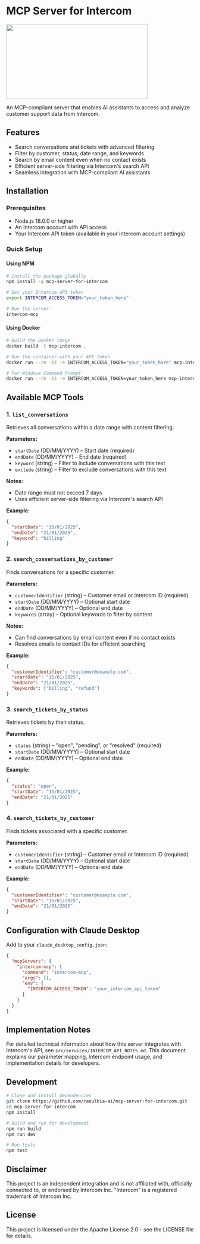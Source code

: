 # MCP Server for Intercom

<a href="https://glama.ai/mcp/servers/@raoulbia-ai/mcp-server-for-intercom">
  <img width="380" height="200" src="https://glama.ai/mcp/servers/@raoulbia-ai/mcp-server-for-intercom/badge" />
</a>

An MCP-compliant server that enables AI assistants to access and analyze customer support data from Intercom.

## Features

- Search conversations and tickets with advanced filtering
- Filter by customer, status, date range, and keywords
- Search by email content even when no contact exists
- Efficient server-side filtering via Intercom's search API
- Seamless integration with MCP-compliant AI assistants

## Installation

### Prerequisites
- Node.js 18.0.0 or higher
- An Intercom account with API access
- Your Intercom API token (available in your Intercom account settings)

### Quick Setup

#### Using NPM
```bash
# Install the package globally
npm install -g mcp-server-for-intercom

# Set your Intercom API token
export INTERCOM_ACCESS_TOKEN="your_token_here"

# Run the server
intercom-mcp
```

#### Using Docker
```bash
# Build the Docker image
docker build -t mcp-intercom .

# Run the container with your API token
docker run --rm -it -e INTERCOM_ACCESS_TOKEN="your_token_here" mcp-intercom

# For Windows Command Prompt
docker run --rm -it -e INTERCOM_ACCESS_TOKEN=your_token_here mcp-intercom
```

## Available MCP Tools

### 1. `list_conversations`
Retrieves all conversations within a date range with content filtering.

**Parameters:**
- `startDate` (DD/MM/YYYY) – Start date (required)
- `endDate` (DD/MM/YYYY) – End date (required)
- `keyword` (string) – Filter to include conversations with this text
- `exclude` (string) – Filter to exclude conversations with this text

**Notes:**
- Date range must not exceed 7 days
- Uses efficient server-side filtering via Intercom's search API

**Example:**
```json
{
  "startDate": "15/01/2025",
  "endDate": "21/01/2025",
  "keyword": "billing"
}
```

### 2. `search_conversations_by_customer`
Finds conversations for a specific customer.

**Parameters:**
- `customerIdentifier` (string) – Customer email or Intercom ID (required)
- `startDate` (DD/MM/YYYY) – Optional start date
- `endDate` (DD/MM/YYYY) – Optional end date
- `keywords` (array) – Optional keywords to filter by content

**Notes:**
- Can find conversations by email content even if no contact exists
- Resolves emails to contact IDs for efficient searching

**Example:**
```json
{
  "customerIdentifier": "customer@example.com",
  "startDate": "15/01/2025",
  "endDate": "21/01/2025",
  "keywords": ["billing", "refund"]
}
```

### 3. `search_tickets_by_status`
Retrieves tickets by their status.

**Parameters:**
- `status` (string) – "open", "pending", or "resolved" (required)
- `startDate` (DD/MM/YYYY) – Optional start date
- `endDate` (DD/MM/YYYY) – Optional end date

**Example:**
```json
{
  "status": "open",
  "startDate": "15/01/2025",
  "endDate": "21/01/2025"
}
```

### 4. `search_tickets_by_customer`
Finds tickets associated with a specific customer.

**Parameters:**
- `customerIdentifier` (string) – Customer email or Intercom ID (required)
- `startDate` (DD/MM/YYYY) – Optional start date
- `endDate` (DD/MM/YYYY) – Optional end date

**Example:**
```json
{
  "customerIdentifier": "customer@example.com",
  "startDate": "15/01/2025",
  "endDate": "21/01/2025"
}
```

## Configuration with Claude Desktop

Add to your `claude_desktop_config.json`:

```json
{
  "mcpServers": {
    "intercom-mcp": {
      "command": "intercom-mcp",
      "args": [],
      "env": {
        "INTERCOM_ACCESS_TOKEN": "your_intercom_api_token"
      }
    }
  }
}
```

## Implementation Notes

For detailed technical information about how this server integrates with Intercom's API, see `src/services/INTERCOM_API_NOTES.md`. This document explains our parameter mapping, Intercom endpoint usage, and implementation details for developers.

## Development

```bash
# Clone and install dependencies
git clone https://github.com/raoulbia-ai/mcp-server-for-intercom.git
cd mcp-server-for-intercom
npm install

# Build and run for development
npm run build
npm run dev

# Run tests
npm test
```

## Disclaimer

This project is an independent integration and is not affiliated with, officially connected to, or endorsed by Intercom Inc. "Intercom" is a registered trademark of Intercom Inc.

## License

This project is licensed under the Apache License 2.0 - see the LICENSE file for details.